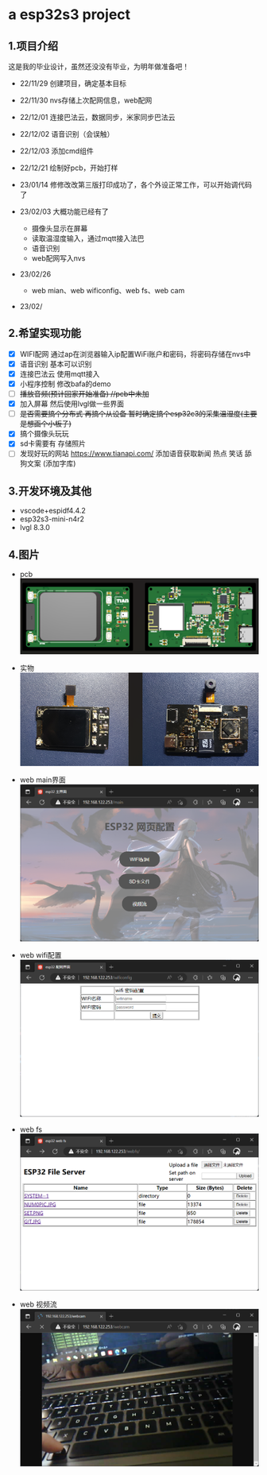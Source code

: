 <!--
 * @Author: letian
 * @Date: 2022-12-04 17:09
 * @LastEditors: letian
 * @LastEditTime: 2023-01-17 09:56
 * @FilePath: \ESP32_Projectd:\C_Github\ESP32S3-Sr-Bafacloud-Wxapp-Project\README.md
 * @Description: 
 * Copyright (c) 2022 by letian 1656733975@qq.com, All Rights Reserved. 
-->
# a esp32s3 project

## 1.项目介绍

这是我的毕业设计，虽然还没没有毕业，为明年做准备吧！

- 22/11/29 创建项目，确定基本目标
- 22/11/30 nvs存储上次配网信息，web配网
- 22/12/01 连接巴法云，数据同步，米家同步巴法云
- 22/12/02 语音识别（会误触）
- 22/12/03 添加cmd组件
- 22/12/21 绘制好pcb，开始打样
- 23/01/14 修修改改第三版打印成功了，各个外设正常工作，可以开始调代码了
- 23/02/03 大概功能已经有了
  - 摄像头显示在屏幕
  - 读取温湿度输入，通过mqtt接入法巴
  - 语音识别
  - web配网写入nvs
- 23/02/26
  - web mian、web wificonfig、web fs、web cam

- 23/02/

## 2.希望实现功能

- [x] WIFI配网	通过ap在浏览器输入ip配置WiFi账户和密码，将密码存储在nvs中
- [x] 语音识别    基本可以识别
- [x] 连接巴法云    使用mqtt接入
- [x] 小程序控制    修改bafa的demo
- [ ] ~~播放音频(预计回家开始准备)  //pcb中未加~~
- [x] 加入屏幕 然后使用lvgl做一些界面
- [ ] ~~是否需要搞个分布式 再搞个从设备 暂时确定搞个esp32c3的采集温湿度(主要是想画个小板子)~~
- [x] 搞个摄像头玩玩 
- [x] sd卡需要有 存储照片 
- [ ] 发现好玩的网站 https://www.tianapi.com/ 添加语音获取新闻 热点 笑话 舔狗文案 (添加字库)

## 3.开发环境及其他

- vscode+espidf4.4.2
- esp32s3-mini-n4r2
- lvgl 8.3.0

## 4.图片

- pcb<img src="3.Other\pcb1.png"/>

- 实物<img src="3.Other\pcb2.png"/>

- web main界面<img src="3.Other\main.png"/>
- web wifi配置<img src="3.Other\wificonfig.png"/>

- web fs<img src="3.Other\webfs.png"/>
- web 视频流<img src="3.Other\webcam.png"/>
